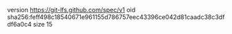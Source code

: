 version https://git-lfs.github.com/spec/v1
oid sha256:feff498c18540671e961155d786757eec43396ce042d81caadc38c3dfdf6a0c4
size 15
